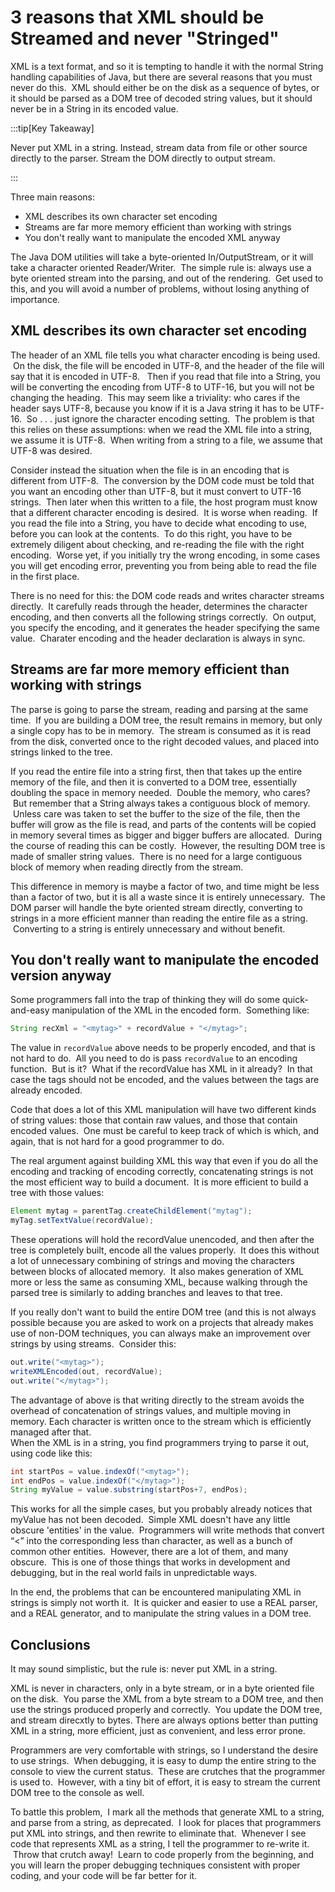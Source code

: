 #  3 reasons that XML should be Streamed and never "Stringed"

XML is a text format, and so it is tempting to handle it with the normal String handling capabilities of Java, but there are several reasons that you must never do this.  XML should either be on the disk as a sequence of bytes, or it should be parsed as a DOM tree of decoded string values, but it should never be in a String in its encoded value.  

:::tip[Key Takeaway]

Never put XML in a string.  Instead, stream data from file or other source directly to the parser.  Stream the DOM directly to output stream.

:::

Three main reasons:

*   XML describes its own character set encoding
*   Streams are far more memory efficient than working with strings
*   You don't really want to manipulate the encoded XML anyway

The Java DOM utilities will take a byte-oriented In/OutputStream, or it will take a character oriented Reader/Writer.  The simple rule is: always use a byte oriented stream into the parsing, and out of the rendering.  Get used to this, and you will avoid a number of problems, without losing anything of importance.

## XML describes its own character set encoding

The header of an XML file tells you what character encoding is being used.  On the disk, the file will be encoded in UTF-8, and the header of the file will say that it is encoded in UTF-8.   Then if you read that file into a String, you will be converting the encoding from UTF-8 to UTF-16, but you will not be changing the heading.  This may seem like a triviality: who cares if the header says UTF-8, because you know if it is a Java string it has to be UTF-16.  So . . . just ignore the character encoding setting.  The problem is that this relies on these assumptions: when we read the XML file into a string, we assume it is UTF-8.  When writing from a string to a file, we assume that UTF-8 was desired. 

Consider instead the situation when the file is in an encoding that is different from UTF-8.  The conversion by the DOM code must be told that you want an encoding other than UTF-8, but it must convert to UTF-16 strings.  Then later when this written to a file, the host program must know that a different character encoding is desired.  It is worse when reading.  If you read the file into a String, you have to decide what encoding to use, before you can look at the contents.  To do this right, you have to be extremely diligent about checking, and re-reading the file with the right encoding.  Worse yet, if you initially try the wrong encoding, in some cases you will get encoding error, preventing you from being able to read the file in the first place.  

There is no need for this: the DOM code reads and writes character streams directly.  It carefully reads through the header, determines the character encoding, and then converts all the following strings correctly.  On output, you specify the encoding, and it generates the header specifying the same value.  Charater encoding and the header declaration is always in sync.

## Streams are far more memory efficient than working with strings

The parse is going to parse the stream, reading and parsing at the same time.  If you are building a DOM tree, the result remains in memory, but only a single copy has to be in memory.  The stream is consumed as it is read from the disk, converted once to the right decoded values, and placed into strings linked to the tree.  

If you read the entire file into a string first, then that takes up the entire memory of the file, and then it is converted to a DOM tree, essentially doubling the space in memory needed.  Double the memory, who cares?  But remember that a String always takes a contiguous block of memory.  Unless care was taken to set the buffer to the size of the file, then the buffer will grow as the file is read, and parts of the contents will be copied in memory several times as bigger and bigger buffers are allocated.  During the course of reading this can be costly.  However, the resulting DOM tree is made of smaller string values.  There is no need for a large contiguous block of memory when reading directly from the stream. 

This difference in memory is maybe a factor of two, and time might be less than a factor of two, but it is all a waste since it is entirely unnecessary.  The DOM parser will handle the byte oriented stream directly, converting to strings in a more efficient manner than reading the entire file as a string.  Converting to a string is entirely unnecessary and without benefit.

## You don't really want to manipulate the encoded version anyway

Some programmers fall into the trap of thinking they will do some quick-and-easy manipulation of the XML in the encoded form.  Something like:

```java
String recXml = "<mytag>" + recordValue + "</mytag>";
```

The value in `recordValue` above needs to be properly encoded, and that is not hard to do.  All you need to do is pass `recordValue` to an encoding function.  But is it?  What if the recordValue has XML in it already?  In that case the tags should not be encoded, and the values between the tags are already encoded. 

Code that does a lot of this XML manipulation will have two different kinds of string values: those that contain raw values, and those that contain encoded values.  One must be careful to keep track of which is which, and again, that is not hard for a good programmer to do.  

The real argument against building XML this way that even if you do all the encoding and tracking of encoding correctly, concatenating strings is not the most efficient way to build a document.  It is more efficient to build a tree with those values:

```java
Element mytag = parentTag.createChildElement("mytag");
myTag.setTextValue(recordValue);
```

These operations will hold the recordValue unencoded, and then after the tree is completely built, encode all the values properly.  It does this without a lot of unnecessary combining of strings and moving the characters between blocks of allocated memory.  It also makes generation of XML more or less the same as consuming XML, because walking through the parsed tree is similarly to adding branches and leaves to that tree.  

If you really don't want to build the entire DOM tree (and this is not always possible because you are asked to work on a projects that already makes use of non-DOM techniques, you can always make an improvement over strings by using streams.  Consider this:

```java
out.write("<mytag>");
writeXMLEncoded(out, recordValue);
out.write("</mytag>");
```

The advantage of above is that writing directly to the stream avoids the overhead of concatenation of strings values, and multiple moving in memory. Each character is written once to the stream which is efficiently managed after that.  
When the XML is in a string, you find programmers trying to parse it out, using code like this:

```java
int startPos = value.indexOf("<mytag>");
int endPos = value.indexOf("</mytag>");
String myValue = value.substring(startPos+7, endPos);
```

This works for all the simple cases, but you probably already notices that myValue has not been decoded.  Simple XML doesn't have any little obscure 'entities' in the value.  Programmers will write methods that convert “&lt;” into the corresponding less than character, as well as a bunch of common other entities.  However, there are a lot of them, and many obscure.  This is one of those things that works in development and debugging, but in the real world fails in unpredictable ways.  

In the end, the problems that can be encountered manipulating XML in strings is simply not worth it.  It is quicker and easier to use a REAL parser, and a REAL generator, and to manipulate the string values in a DOM tree.

## Conclusions

It may sound simplistic, but the rule is: never put XML in a string.

XML is never in characters, only in a byte stream, or in a byte oriented file on the disk.  You parse the XML from a byte stream to a DOM tree, and then use the strings produced properly and correctly.  You update the DOM tree, and stream direcxtly to bytes. There are always options better than putting XML in a string, more efficient, just as convenient, and less error prone.  

Programmers are very comfortable with strings, so I understand the desire to use strings.  When debugging, it is easy to dump the entire string to the console to view the current status.  These are crutches that the programmer is used to.  However, with a tiny bit of effort, it is easy to stream the current DOM tree to the console as well.  

To battle this problem,  I mark all the methods that generate XML to a string, and parse from a string, as deprecated.  I look for places that programmers put XML into strings, and then rewrite to eliminate that.  Whenever I see code that represents XML as a string, I tell the programmer to re-write it.  Throw that crutch away!  Learn to code properly from the beginning, and you will learn the proper debugging techniques consistent with proper coding, and your code will be far better for it.